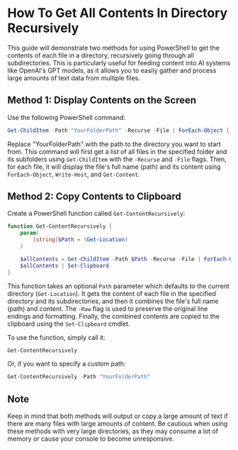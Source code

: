 # How To Get All Contents In Directory Recursively

This guide will demonstrate two methods for using PowerShell to get the contents of each file in a directory, recursively going through all subdirectories. This is particularly useful for feeding content into AI systems like OpenAI's GPT models, as it allows you to easily gather and process large amounts of text data from multiple files.

## Method 1: Display Contents on the Screen

Use the following PowerShell command:

```powershell
Get-ChildItem -Path "YourFolderPath" -Recurse -File | ForEach-Object { Write-Host "`n// $($_.FullName)`n"; Get-Content $_.FullName }
```

Replace "YourFolderPath" with the path to the directory you want to start from. This command will first get a list of all files in the specified folder and its subfolders using `Get-ChildItem` with the `-Recurse` and `-File` flags. Then, for each file, it will display the file's full name (path) and its content using `ForEach-Object`, `Write-Host`, and `Get-Content`.

## Method 2: Copy Contents to Clipboard

Create a PowerShell function called `Get-ContentRecursively`:

```powershell
function Get-ContentRecursively {
    param(
        [string]$Path = (Get-Location)
    )

    $allContents = Get-ChildItem -Path $Path -Recurse -File | ForEach-Object { "`n$($_.FullName)`n" + (Get-Content $_.FullName -Raw) }
    $allContents | Set-Clipboard
}
```

This function takes an optional `Path` parameter which defaults to the current directory (`Get-Location`). It gets the content of each file in the specified directory and its subdirectories, and then it combines the file's full name (path) and content. The `-Raw` flag is used to preserve the original line endings and formatting. Finally, the combined contents are copied to the clipboard using the `Set-Clipboard` cmdlet.

To use the function, simply call it:

```powershell
Get-ContentRecursively
```

Or, if you want to specify a custom path:

```powershell
Get-ContentRecursively -Path "YourFolderPath"
```

## Note

Keep in mind that both methods will output or copy a large amount of text if there are many files with large amounts of content. Be cautious when using these methods with very large directories, as they may consume a lot of memory or cause your console to become unresponsive.
